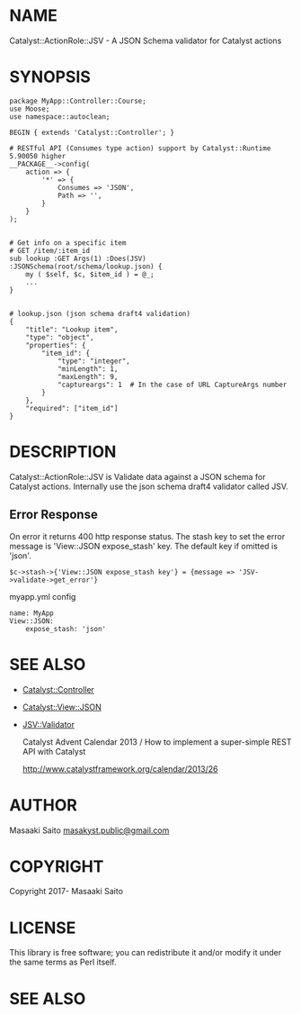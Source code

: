 # NAME

Catalyst::ActionRole::JSV - A JSON Schema validator for Catalyst actions

# SYNOPSIS

    package MyApp::Controller::Course;
    use Moose;
    use namespace::autoclean;

    BEGIN { extends 'Catalyst::Controller'; }

    # RESTful API (Consumes type action) support by Catalyst::Runtime 5.90050 higher
    __PACKAGE__->config(
        action => {
            '*' => {
                Consumes => 'JSON',
                Path => '', 
            }   
        }   
    );


    # Get info on a specific item
    # GET /item/:item_id
    sub lookup :GET Args(1) :Does(JSV) :JSONSchema(root/schema/lookup.json) {
        my ( $self, $c, $item_id ) = @_;
        ...
    }


    # lookup.json (json schema draft4 validation)
    { 
        "title": "Lookup item",
        "type": "object",
        "properties": {
            "item_id": { 
                "type": "integer",
                "minLength": 1,
                "maxLength": 9, 
                "captureargs": 1  # In the case of URL CaptureArgs number 
            }   
        },  
        "required": ["item_id"]
    } 

# DESCRIPTION

Catalyst::ActionRole::JSV is Validate data against a JSON schema for Catalyst actions.
Internally use the json schema draft4 validator called JSV. 

## Error Response

On error it returns 400 http response status. The stash key to set the error message is 'View::JSON expose\_stash' key.
The default key if omitted is 'json'.

    $c->stash->{'View::JSON expose_stash key'} = {message => 'JSV->validate->get_error'}

myapp.yml config

    name: MyApp
    View::JSON:
        expose_stash: 'json'

# SEE ALSO

- [Catalyst::Controller](https://metacpan.org/pod/Catalyst::Controller)
- [Catalyst::View::JSON](https://metacpan.org/pod/Catalyst::View::JSON)
- [JSV::Validator](https://metacpan.org/pod/JSV::Validator)

    Catalyst Advent Calendar 2013 / How to implement a super-simple REST API with Catalyst

    http://www.catalystframework.org/calendar/2013/26
    

# AUTHOR

Masaaki Saito <masakyst.public@gmail.com>

# COPYRIGHT

Copyright 2017- Masaaki Saito

# LICENSE

This library is free software; you can redistribute it and/or modify
it under the same terms as Perl itself.

# SEE ALSO

